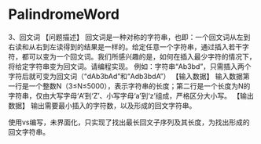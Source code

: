 # PalindromeWord
3、回文词
【问题描述】
回文词是一种对称的字符串，也即：一个回文词从左到右读和从右到左读得到的结果是一样的。给定任意一个字符串，通过插入若干字符，都可以变为一个回文词。我们所感兴趣的是，如何在插入最少字符的情况下，将给定字符串变为回文词。请编程实现。
例如：字符串“Ab3bd”，只需插入两个字符后就可变为回文词（“dAb3bAd”和“Adb3bdA”）
【输入数据】
输入数据第一行是一个整数N（3≤N≤5000），表示字符串的长度；第二行是一个长度为N的字符串，仅由大写字母‘A’到‘Z’、小写字母‘a’到‘z’组成，严格区分大小写。
【输出数据】
输出需要最小插入的字符数，以及形成的回文字符串。

使用vs编写，未界面化，只实现了找出最长回文子序列及其长度，为找出形成的回文字符串。